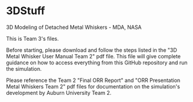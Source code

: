 # 3DStuff
3D Modeling of Detached Metal Whiskers - MDA, NASA

This is Team 3's files.

Before starting, please download and follow the steps listed in the "3D Metal Whisker User Manual Team 2" pdf file. This file will give complete guidance on how to access everything from this GitHub repository and run the simulation.

Please reference the Team 2 "Final ORR Report" and "ORR Presentation Metal Whiskers Team 2" pdf files for documentation on the simulation's development by Auburn University Team 2.
